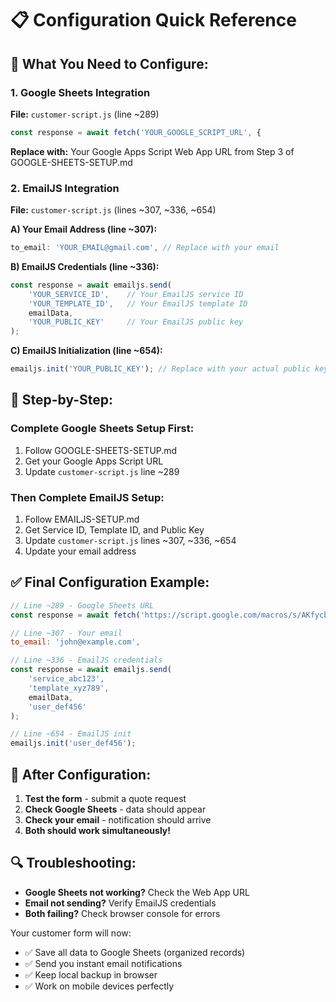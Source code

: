 # 📋 Configuration Quick Reference

## 🔧 **What You Need to Configure:**

### 1. Google Sheets Integration
**File:** `customer-script.js` (line ~289)
```javascript
const response = await fetch('YOUR_GOOGLE_SCRIPT_URL', {
```
**Replace with:** Your Google Apps Script Web App URL from Step 3 of GOOGLE-SHEETS-SETUP.md

### 2. EmailJS Integration  
**File:** `customer-script.js` (lines ~307, ~336, ~654)

**A) Your Email Address (line ~307):**
```javascript
to_email: 'YOUR_EMAIL@gmail.com', // Replace with your email
```

**B) EmailJS Credentials (line ~336):**
```javascript
const response = await emailjs.send(
    'YOUR_SERVICE_ID',    // Your EmailJS service ID
    'YOUR_TEMPLATE_ID',   // Your EmailJS template ID
    emailData,
    'YOUR_PUBLIC_KEY'     // Your EmailJS public key
);
```

**C) EmailJS Initialization (line ~654):**
```javascript
emailjs.init('YOUR_PUBLIC_KEY'); // Replace with your actual public key
```

## 📝 **Step-by-Step:**

### Complete Google Sheets Setup First:
1. Follow GOOGLE-SHEETS-SETUP.md
2. Get your Google Apps Script URL
3. Update `customer-script.js` line ~289

### Then Complete EmailJS Setup:
1. Follow EMAILJS-SETUP.md  
2. Get Service ID, Template ID, and Public Key
3. Update `customer-script.js` lines ~307, ~336, ~654
4. Update your email address

## ✅ **Final Configuration Example:**

```javascript
// Line ~289 - Google Sheets URL
const response = await fetch('https://script.google.com/macros/s/AKfycbz.../exec', {

// Line ~307 - Your email  
to_email: 'john@example.com',

// Line ~336 - EmailJS credentials
const response = await emailjs.send(
    'service_abc123',
    'template_xyz789', 
    emailData,
    'user_def456'
);

// Line ~654 - EmailJS init
emailjs.init('user_def456');
```

## 🚀 **After Configuration:**

1. **Test the form** - submit a quote request
2. **Check Google Sheets** - data should appear
3. **Check your email** - notification should arrive  
4. **Both should work simultaneously!**

## 🔍 **Troubleshooting:**

- **Google Sheets not working?** Check the Web App URL
- **Email not sending?** Verify EmailJS credentials
- **Both failing?** Check browser console for errors

Your customer form will now:
- ✅ Save all data to Google Sheets (organized records)
- ✅ Send you instant email notifications
- ✅ Keep local backup in browser
- ✅ Work on mobile devices perfectly